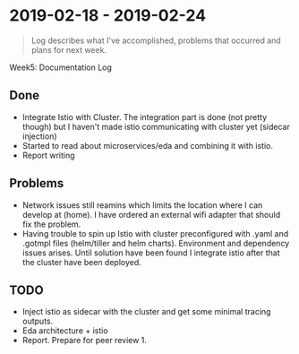 #  2019-02-18 -  2019-02-24
> Log describes what I've accomplished, problems that occurred and plans for next week.

Week5: Documentation Log

## Done
* Integrate Istio with Cluster. The integration part is done (not pretty though) but I haven't made istio communicating with cluster yet (sidecar injection)
* Started to read about microservices/eda and combining it with istio.
* Report writing

## Problems
* Network issues still reamins which limits the location where I can develop at (home). I have ordered an external wifi adapter that should fix the problem.
* Having trouble to spin up Istio with cluster preconfigured with .yaml and .gotmpl files (helm/tiller and helm charts). Environment and dependency issues arises. Until solution have been found I integrate istio after that the cluster have been deployed.

## TODO
* Inject istio as sidecar with the cluster and get some minimal tracing outputs.
* Eda architecture + istio
* Report. Prepare for peer review 1.
 
